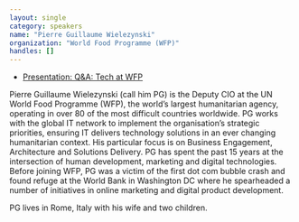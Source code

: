 ```yaml
---
layout: single
category: speakers
name: "Pierre Guillaume Wielezynski"
organization: "World Food Programme (WFP)"
handles: []
---
```

- [Presentation: Q&A: Tech at WFP](https://drive.google.com/open?id=0B6vF-XFB9vy0UW1xVGpidTFWLWc)

Pierre Guillaume Wielezynski (call him PG) is the Deputy CIO at the UN World Food Programme (WFP), the world’s largest humanitarian agency, operating in over 80 of the most difficult countries worldwide.  PG works with the global IT network to implement the organisation’s strategic priorities, ensuring IT delivers technology solutions in an ever changing humanitarian context.  His particular focus is on Business Engagement, Architecture and Solutions Delivery. PG has spent the past 15 years at the intersection of human development, marketing and digital technologies.  Before joining WFP, PG was a victim of the first dot com bubble crash and found refuge at the World Bank in Washington DC where he spearheaded a number of initiatives in online marketing and digital product development.

PG lives in Rome, Italy with his wife and two children.
